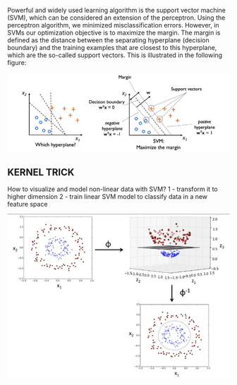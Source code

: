 Powerful and widely used learning algorithm is the support vector machine (SVM), 
which can be considered an extension of the perceptron. Using the perceptron algorithm, 
we minimized misclassification errors. However, in SVMs our optimization objective is to maximize the margin. 
The margin is defined as the distance between the separating hyperplane (decision boundary) and the training examples 
that are closest to this hyperplane, which are the so-called support vectors. This is illustrated in the following figure:

![svm](svm.png) 

## KERNEL TRICK
How to visualize and model non-linear data with SVM?
1 - transform it to higher dimension
2 - train linear SVM model to classify data in a new feature space

![kernel_trick](kernel_trick.png)
